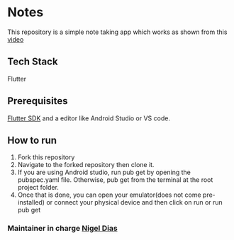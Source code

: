 # Notes

This repository is a simple note taking app which works as shown from this [video](https://drive.google.com/file/d/17DlkT_nGWSvbC1_Ct5cnbM6yfGN7MaCo/view)

## Tech Stack

Flutter

## Prerequisites

[Flutter SDK](https://docs.flutter.dev/get-started/install) and a editor like Android Studio or VS code.

## How to run

1. Fork this repository
2. Navigate to the forked repository then clone it.
3. If you are using Android studio, run pub get by opening the pubspec.yaml file. Otherwise, pub get from the terminal at the root project folder.
4. Once that is done, you can open your emulator(does not come pre-installed) or connect your physical device and then click on run or run pub get

### Maintainer in charge [Nigel Dias](https://github.com/nigeldias27)
